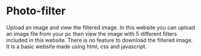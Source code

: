 # Photo-filter
Upload an image and view the filtered image. In this website you can upload an image file from your pc then view the image with 5 different filters included in this website. There is no feature to download the filtered image. It is a basic website made using html, css and javascript.
